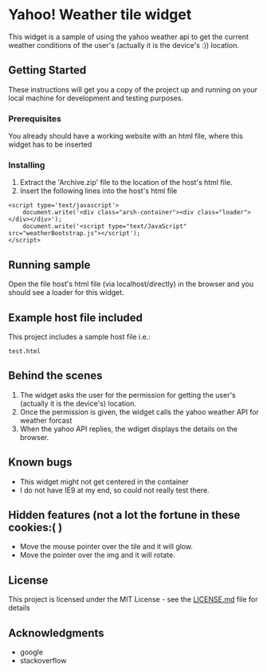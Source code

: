 # Yahoo! Weather tile widget

This widget is a sample of using the yahoo weather api to get the current weather conditions of the user's (actually it is the device's :)) location.

## Getting Started

These instructions will get you a copy of the project up and running on your local machine for development and testing purposes. 

### Prerequisites

You already should have a working website with an html file, where this widget has to be inserted


### Installing

1. Extract the 'Archive.zip' file to the location of the host's html file.
2. Insert the following lines into the host's html file

```
<script type='text/javascript'>
    document.write('<div class="arsh-container"><div class="loader"></div></div>');
    document.write('<script type="text/JavaScript" src="weatherBootstrap.js"></script');
</script>
```
## Running sample 

Open the file host's html file (via localhost/directly) in the browser and you should see a loader for this widget.

## Example host file included 

This project includes a sample host file i.e.:
```
test.html
```

## Behind the scenes

1. The widget asks the user for the permission for getting the user's (actually it is the device's) location.
2. Once the permission is given, the widget calls the yahoo weather API for weather forcast
3. When the yahoo API replies, the wdiget displays the details on the browser.

## Known bugs

* This widget might not get centered in the container 
* I do not have IE9 at my end, so could not really test there.

## Hidden features (not a lot the fortune in these cookies:( )

* Move the mouse pointer over the tile and it will glow.
* Move the pointer over the img and it will rotate.


## License

This project is licensed under the MIT License - see the [LICENSE.md](LICENSE.md) file for details

## Acknowledgments

* google
* stackoverflow


